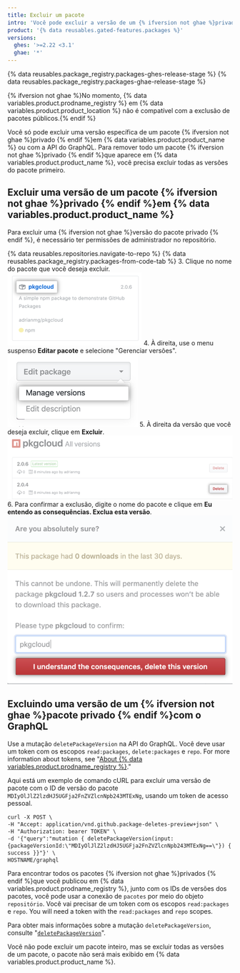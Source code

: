 ```yaml
---
title: Excluir um pacote
intro: 'Você pode excluir a versão de um {% ifversion not ghae %}privado{% endif %} pacote usando GraphQL ou em {% data variables.product.product_name %}.'
product: '{% data reusables.gated-features.packages %}'
versions:
  ghes: '>=2.22 <3.1'
  ghae: '*'
---
```


{% data reusables.package_registry.packages-ghes-release-stage %}
{% data reusables.package_registry.packages-ghae-release-stage %}

{% ifversion not ghae %}No momento, {% data variables.product.prodname_registry %} em {% data variables.product.product_location %} não é compatível com a exclusão de pacotes públicos.{% endif %}

Você só pode excluir uma versão específica de um pacote {% ifversion not ghae %}privado {% endif %}em {% data variables.product.product_name %} ou com a API do GraphQL. Para remover todo um pacote {% ifversion not ghae %}privado {% endif %}que aparece em {% data variables.product.product_name %}, você precisa excluir todas as versões do pacote primeiro.

## Excluir uma versão de um pacote {% ifversion not ghae %}privado {% endif %}em {% data variables.product.product_name %}

Para excluir uma {% ifversion not ghae %}versão do pacote privado {% endif %}, é necessário ter permissões de administrador no repositório.

{% data reusables.repositories.navigate-to-repo %}
{% data reusables.package_registry.packages-from-code-tab %}
3. Clique no nome do pacote que você deseja excluir. ![Nome do pacote](/assets/images/help/package-registry/select-pkg-cloud.png)
4. À direita, use o menu suspenso **Editar pacote** e selecione "Gerenciar versões". ![Nome do pacote](/assets/images/help/package-registry/manage-versions.png)
5. À direita da versão que você deseja excluir, clique em **Excluir**. ![Botão de excluir pacote](/assets/images/help/package-registry/delete-package-button.png)
6. Para confirmar a exclusão, digite o nome do pacote e clique em **Eu entendo as consequências. Exclua esta versão**. ![Botão de confirmar exclusão de pacote](/assets/images/help/package-registry/confirm-package-deletion.png)

## Excluindo uma versão de um {% ifversion not ghae %}pacote privado {% endif %}com o GraphQL

Use a mutação `deletePackageVersion` na API do GraphQL. Você deve usar um token com os escopos `read:packages`, `delete:packages` e `repo`. For more information about tokens, see "[About {% data variables.product.prodname_registry %}](/packages/publishing-and-managing-packages/about-github-packages#about-tokens)."

Aqui está um exemplo de comando cURL para excluir uma versão de pacote com o ID de versão do pacote `MDIyOlJlZ2lzdHJ5UGFja2FnZVZlcnNpb243MTExNg`, usando um token de acesso pessoal.

```shell
curl -X POST \
-H "Accept: application/vnd.github.package-deletes-preview+json" \
-H "Authorization: bearer TOKEN" \
-d '{"query":"mutation { deletePackageVersion(input:{packageVersionId:\"MDIyOlJlZ2lzdHJ5UGFja2FnZVZlcnNpb243MTExNg==\"}) { success }}"}' \
HOSTNAME/graphql
```

Para encontrar todos os pacotes {% ifversion not ghae %}privados {% endif %}que você publicou em {% data variables.product.prodname_registry %}, junto com os IDs de versões dos pacotes, você pode usar a conexão de `pacotes` por meio do objeto `repositório`. Você vai precisar de um token com os escopos `read:packages` e `repo`. You will need a token with the `read:packages` and `repo` scopes.

Para obter mais informações sobre a mutação `deletePackageVersion`, consulte "[`deletePackageVersion`](/graphql/reference/mutations#deletepackageversion)".

Você não pode excluir um pacote inteiro, mas se excluir todas as versões de um pacote, o pacote não será mais exibido em {% data variables.product.product_name %}.
